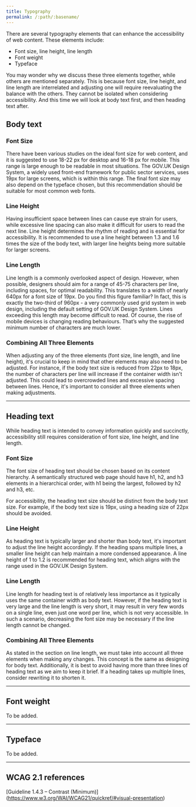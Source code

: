 ```yaml
---
title: Typography
permalink: /:path/:basename/
---
```

There are several typography elements that can enhance the accessibility of web content. These elements include:
- Font size, line height, line length
- Font weight
- Typeface

You may wonder why we discuss these three elements together, while others are mentioned separately. This is because font size, line height, and line length are interrelated and adjusting one will require reevaluating the balance with the others. They cannot be isolated when considering accessibility. And this time we will look at body text first, and then heading text after.

## Body text

### Font Size
There have been various studies on the ideal font size for web content, and it is suggested to use 18-22 px for desktop and 16-18 px for mobile. This range is large enough to be readable in most situations. The GOV.UK Design System, a widely used front-end framework for public sector services, uses 19px for large screens, which is within this range. The final font size may also depend on the typeface chosen, but this recommendation should be suitable for most common web fonts.


### Line Height
Having insufficient space between lines can cause eye strain for users, while excessive line spacing can also make it difficult for users to read the next line. Line height determines the rhythm of reading and is essential for accessibility. It is recommended to use a line height between 1.3 and 1.6 times the size of the body text, with larger line heights being more suitable for larger screens.


### Line Length
Line length is a commonly overlooked aspect of design. However, when possible, designers should aim for a range of 45-75 characters per line, including spaces, for optimal readability. This translates to a width of nearly 640px for a font size of 19px. Do you find this figure familiar? In fact, this is exactly the two-third of 960px - a very commonly used grid system in web design, including the default setting of GOV.UK Design System. Lines exceeding this length may become difficult to read. Of course, the rise of mobile devices is changing reading behaviours. That’s why the suggested minimum number of characters are much lower. 

### Combining All Three Elements

When adjusting any of the three elements (font size, line length, and line height), it's crucial to keep in mind that other elements may also need to be adjusted. For instance, if the body text size is reduced from 22px to 18px, the number of characters per line will increase if the container width isn't adjusted. This could lead to overcrowded lines and excessive spacing between lines. Hence, it's important to consider all three elements when making adjustments.

___

## Heading text

While heading text is intended to convey information quickly and succinctly, accessibility still requires consideration of font size, line height, and line length.

### Font Size

The font size of heading text should be chosen based on its content hierarchy. A semantically structured web page should have h1, h2, and h3 elements in a hierarchical order, with h1 being the largest, followed by h2 and h3, etc.

For accessibility, the heading text size should be distinct from the body text size. For example, if the body text size is 19px, using a heading size of 22px should be avoided.

### Line Height

As heading text is typically larger and shorter than body text, it's important to adjust the line height accordingly. If the heading spans multiple lines, a smaller line height can help maintain a more condensed appearance. A line height of 1 to 1.2 is recommended for heading text, which aligns with the range used in the GOV.UK Design System.

###  Line Length

Line length for heading text is of relatively less importance as it typically uses the same container width as body text. However, if the heading text is very large and the line length is very short, it may result in very few words on a single line, even just one word per line, which is not very accessible. In such a scenario, decreasing the font size may be necessary if the line length cannot be changed.


### Combining All Three Elements

As stated in the section on line length, we must take into account all three elements when making any changes. This concept is the same as designing for body text. Additionally, it is best to avoid having more than three lines of heading text as we aim to keep it brief. If a heading takes up multiple lines, consider rewriting it to shorten it.


___ 

## Font weight
To be added.

___

## Typeface
To be added.

___

## WCAG 2.1 references
[Guideline 1.4.3 – Contrast (Minimum)]
(https://www.w3.org/WAI/WCAG21/quickref/#visual-presentation)